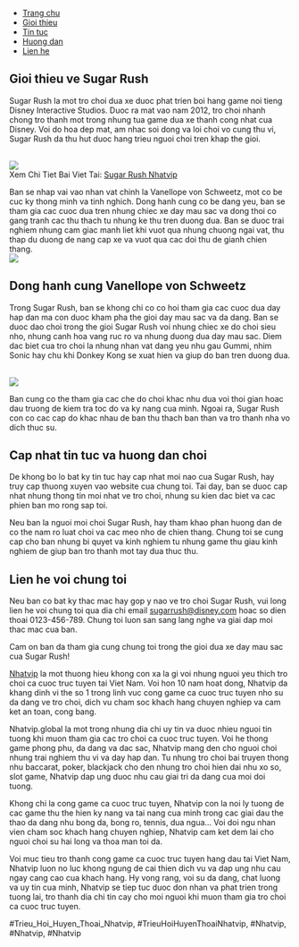 <nav>
<ul>
<li><a href="#">Trang chu</a></li>
<li><a href="#">Gioi thieu</a></li>
<li><a href="#">Tin tuc</a></li>
<li><a href="#">Huong dan</a></li>
<li><a href="#">Lien he</a></li>
</ul>
</nav><main>
<h2>Gioi thieu ve Sugar Rush</h2>
<p>Sugar Rush la mot tro choi dua xe duoc phat trien boi hang game noi tieng Disney Interactive Studios. Duoc ra mat vao nam 2012, tro choi nhanh chong tro thanh mot trong nhung tua game dua xe thanh cong nhat cua Disney. Voi do hoa dep mat, am nhac soi dong va loi choi vo cung thu vi, Sugar Rush da thu hut duoc hang trieu nguoi choi tren khap the gioi.</p><br><img src="https://nhatvip.global/wp-content/uploads/2024/10/game-danh-bai-doi-thuong.webp"></br>
Xem Chi Tiet Bai Viet Tai: <a href="https://nhatvip.global/sugar-rush/">Sugar Rush Nhatvip</a>
<p>Ban se nhap vai vao nhan vat chinh la Vanellope von Schweetz, mot co be cuc ky thong minh va tinh nghich. Dong hanh cung co be dang yeu, ban se tham gia cac cuoc dua tren nhung chiec xe day mau sac va dong thoi co gang tranh cac thu thach tu nhung ke thu tren duong dua. Ban se duoc trai nghiem nhung cam giac manh liet khi vuot qua nhung chuong ngai vat, thu thap du duong de nang cap xe va vuot qua cac doi thu de gianh chien thang.<br><img src="https://nhatvip.global/wp-content/uploads/2024/10/game-danh-bai-doi-thuong.webp"></br>
<h2>Dong hanh cung Vanellope von Schweetz</h2>
<p>Trong Sugar Rush, ban se khong chi co co hoi tham gia cac cuoc dua day hap dan ma con duoc kham pha the gioi day mau sac va da dang. Ban se duoc dao choi trong the gioi Sugar Rush voi nhung chiec xe do choi sieu nho, nhung canh hoa vang ruc ro va nhung duong dua day mau sac. Diem dac biet cua tro choi la nhung nhan vat dang yeu nhu gau Gummi, nhim Sonic hay chu khi Donkey Kong se xuat hien va giup do ban tren duong dua.</p><br><img src="https://nhatvip.global/wp-content/uploads/2024/10/game-danh-bai-doi-thuong.webp"></br>
<p>Ban cung co the tham gia cac che do choi khac nhu dua voi thoi gian hoac dau truong de kiem tra toc do va ky nang cua minh. Ngoai ra, Sugar Rush con co cac cap do khac nhau de ban thu thach ban than va tro thanh nha vo dich thuc su.
<h2>Cap nhat tin tuc va huong dan choi</h2>
<p>De khong bo lo bat ky tin tuc hay cap nhat moi nao cua Sugar Rush, hay truy cap thuong xuyen vao website cua chung toi. Tai day, ban se duoc cap nhat nhung thong tin moi nhat ve tro choi, nhung su kien dac biet va cac phien ban mo rong sap toi.</p>
<p>Neu ban la nguoi moi choi Sugar Rush, hay tham khao phan huong dan de co the nam ro luat choi va cac meo nho de chien thang. Chung toi se cung cap cho ban nhung bi quyet va kinh nghiem tu nhung game thu giau kinh nghiem de giup ban tro thanh mot tay dua thuc thu.
<h2>Lien he voi chung toi</h2>
<p>Neu ban co bat ky thac mac hay gop y nao ve tro choi Sugar Rush, vui long lien he voi chung toi qua dia chi email <a href="mailto:sugarrush@disney.com">sugarrush@disney.com</a> hoac so dien thoai 0123-456-789. Chung toi luon san sang lang nghe va giai dap moi thac mac cua ban.</p>
<p>Cam on ban da tham gia cung chung toi trong the gioi dua xe day mau sac cua Sugar Rush!</p>
</main><p><a href="https://nhatvip.global/">Nhatvip</a> la mot thuong hieu khong con xa la gi voi nhung nguoi yeu thich tro choi ca cuoc truc tuyen tai Viet Nam. Voi hon 10 nam hoat dong, Nhatvip da khang dinh vi the so 1 trong linh vuc cong game ca cuoc truc tuyen nho su da dang ve tro choi, dich vu cham soc khach hang chuyen nghiep va cam ket an toan, cong bang.

Nhatvip.global la mot trong nhung dia chi uy tin va duoc nhieu nguoi tin tuong khi muon tham gia cac tro choi ca cuoc truc tuyen. Voi he thong game phong phu, da dang va dac sac, Nhatvip mang den cho nguoi choi nhung trai nghiem thu vi va day hap dan. Tu nhung tro choi bai truyen thong nhu baccarat, poker, blackjack cho den nhung tro choi hien dai nhu xo so, slot game, Nhatvip dap ung duoc nhu cau giai tri da dang cua moi doi tuong.

Khong chi la cong game ca cuoc truc tuyen, Nhatvip con la noi ly tuong de cac game thu the hien ky nang va tai nang cua minh trong cac giai dau the thao da dang nhu bong da, bong ro, tennis, dua ngua... Voi doi ngu nhan vien cham soc khach hang chuyen nghiep, Nhatvip cam ket dem lai cho nguoi choi su hai long va thoa man toi da.

Voi muc tieu tro thanh cong game ca cuoc truc tuyen hang dau tai Viet Nam, Nhatvip luon no luc khong ngung de cai thien dich vu va dap ung nhu cau ngay cang cao cua khach hang. Hy vong rang, voi su da dang, chat luong va uy tin cua minh, Nhatvip se tiep tuc duoc don nhan va phat trien trong tuong lai, tro thanh dia chi tin cay cho moi nguoi khi muon tham gia tro choi ca cuoc truc tuyen.</p>
#Trieu_Hoi_Huyen_Thoai_Nhatvip, #TrieuHoiHuyenThoaiNhatvip, #Nhatvip, #Nhatvip, #Nhatvip
